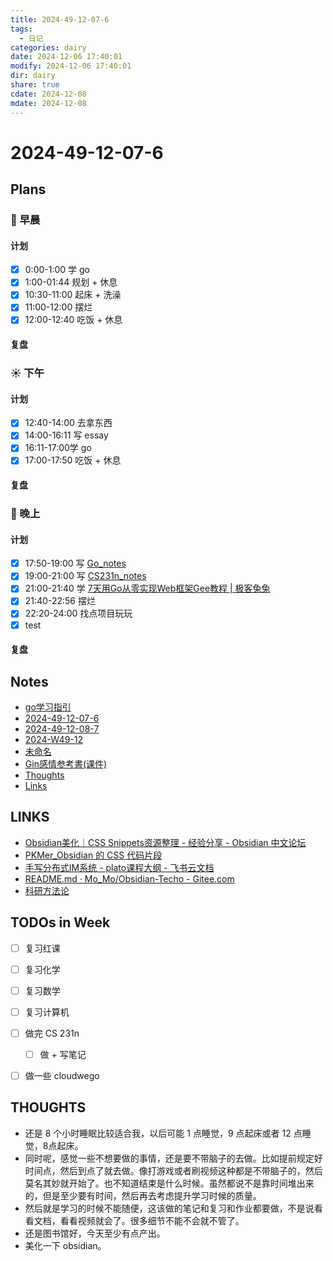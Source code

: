 ```yaml
---
title: 2024-49-12-07-6
tags:
  - 日记
categories: dairy
date: 2024-12-06 17:40:01
modify: 2024-12-06 17:40:01
dir: dairy
share: true
cdate: 2024-12-08
mdate: 2024-12-08
---
```



# 2024-49-12-07-6

## Plans

### 🌅 早晨

#### 计划

- [x] 0:00-1:00 学 go
- [x] 1:00-01:44 规划 + 休息
- [x] 10:30-11:00 起床 + 洗澡
- [x] 11:00-12:00 摆烂
- [x] 12:00-12:40 吃饭 + 休息

#### 复盘

### ☀️ 下午

#### 计划

- [x] 12:40-14:00 去拿东西
- [x] 14:00-16:11 写 essay
- [x] 16:11-17:00学 go
- [x] 17:00-17:50 吃饭 + 休息

#### 复盘

### 🌇 晚上

#### 计划

- [x] 17:50-19:00 写 [Go_notes](../../Go_notes.md)
- [x] 19:00-21:00 写 [CS231n_notes](../../CS231n_notes.md)
- [x] 21:00-21:40 学 [7天用Go从零实现Web框架Gee教程 \| 极客兔兔](https://geektutu.com/post/gee.html)
- [x] 21:40-22:56 摆烂
- [x] 22:20-24:00 找点项目玩玩
- [x] test

#### 复盘

## Notes

- [go学习指引](../../go%E5%AD%A6%E4%B9%A0%E6%8C%87%E5%BC%95.md)
- [2024-49-12-07-6](2024-49-12-07-6.md)
- [2024-49-12-08-7](../../2024-49-12-08-7.md)
- [2024-W49-12](./2024-W49-12.md)
- [未命名](../../%E6%9C%AA%E5%91%BD%E5%90%8D.md)
- [Gin感情参考書(课件)](../../Gin%E6%84%9F%E6%83%85%E5%8F%82%E8%80%83%E6%9B%B8(%E8%AF%BE%E4%BB%B6).md)
- [Thoughts](./Thoughts.md)
- [Links](../../Links.md)


## LINKS

- [Obsidian美化｜CSS Snippets资源整理 - 经验分享 - Obsidian 中文论坛](https://forum-zh.obsidian.md/t/topic/699)
- [PKMer\_Obsidian 的 CSS 代码片段](https://pkmer.cn/Pkmer-Docs/10-obsidian/obsidian%E5%A4%96%E8%A7%82/obsidian%E7%9A%84css%E4%BB%A3%E7%A0%81%E7%89%87%E6%AE%B5/)
- [手写分布式IM系统 - plato课程大纲 - 飞书云文档](https://hardcore.feishu.cn/wiki/wikcnRfpMp8DUAxp8AtKAEF7Hng#outline)
- [README.md · Mo\_Mo/Obsidian-Techo - Gitee.com](https://gitee.com/mo-mo-bu-chi-yu/obsidian-techo/blob/master/README.md)
- [科研方法论](https://zhuanlan.zhihu.com/p/678926511)

## TODOs in Week

- [ ] 复习红课
- [ ] 复习化学
- [ ] 复习数学
- [ ] 复习计算机
- [ ] 做完 CS 231n
    - [ ] 做 + 写笔记
- [ ] 做一些 cloudwego


## THOUGHTS

- 还是 8 个小时睡眠比较适合我，以后可能 1 点睡觉，9 点起床或者 12 点睡觉，8点起床。
- 同时呢，感觉一些不想要做的事情，还是要不带脑子的去做。比如提前规定好时间点，然后到点了就去做。像打游戏或者刷视频这种都是不带脑子的，然后莫名其妙就开始了。也不知道结束是什么时候。虽然都说不是靠时间堆出来的，但是至少要有时间，然后再去考虑提升学习时候的质量。
- 然后就是学习的时候不能随便，这该做的笔记和复习和作业都要做，不是说看看文档，看看视频就会了。很多细节不能不会就不管了。
- 还是图书馆好，今天至少有点产出。
- 美化一下 obsidian。
